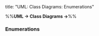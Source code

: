 <frontmatter>
title: "UML: Class Diagrams: Enumerations"
</frontmatter>

<link rel="stylesheet" href="{{baseUrl}}/css/textbook.css">

<div class="website-content">

%%**UML → Class Diagrams →**%%

### Enumerations

<div id="main">

<include src="./what/embed.md" boilerplate  />

</div>
</div>
